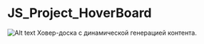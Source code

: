 # JS_Project_HoverBoard
![Alt text](https://github.com/DreamLife37/JS_Project_HoverBoard/blob/main/HoverBoard.gif)
Ховер-доска с динамической генерацией контента.
